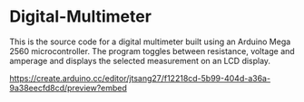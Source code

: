 # Digital-Multimeter

This is the source code for a digital multimeter built using an Arduino Mega 2560 microcontroller.  The program toggles between resistance, voltage and amperage and displays the selected measurement on an LCD display.

https://create.arduino.cc/editor/jtsang27/f12218cd-5b99-404d-a36a-9a38eecfd8cd/preview?embed 
